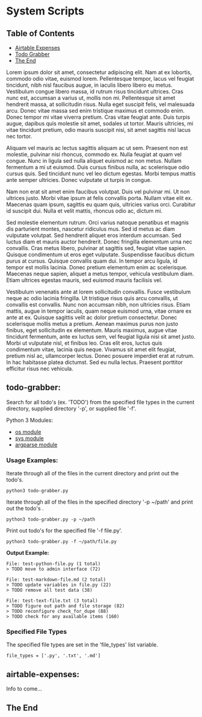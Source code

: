 # System Scripts

## Table of Contents

- [Airtable Expenses](#airtable-expenes)
- [Todo Grabber](#todo-grabber)
- [The End](#the-end)

Lorem ipsum dolor sit amet, consectetur adipiscing elit. Nam at ex lobortis, commodo odio vitae, euismod lorem. Pellentesque tempor, lacus vel feugiat tincidunt, nibh nisl faucibus augue, in iaculis libero libero eu metus. Vestibulum congue libero massa, id rutrum risus tincidunt ultrices. Cras nunc est, accumsan a varius ut, mollis non mi. Pellentesque sit amet hendrerit massa, at sollicitudin risus. Nulla eget suscipit felis, vel malesuada arcu. Donec vitae massa sed enim tristique maximus et commodo enim. Donec tempor mi vitae viverra pretium. Cras vitae feugiat ante. Duis turpis augue, dapibus quis molestie sit amet, sodales ut tortor. Mauris ultricies, mi vitae tincidunt pretium, odio mauris suscipit nisi, sit amet sagittis nisl lacus nec tortor.

Aliquam vel mauris ac lectus sagittis aliquam ac ut sem. Praesent non est molestie, pulvinar nisi rhoncus, commodo ex. Nulla feugiat at quam vel congue. Nunc in ligula sed nulla aliquet euismod ac non metus. Nullam fermentum a mi ut euismod. Duis cursus finibus nulla, ac scelerisque odio cursus quis. Sed tincidunt nunc vel leo dictum egestas. Morbi tempus mattis ante semper ultricies. Donec vulputate ut turpis in congue.

Nam non erat sit amet enim faucibus volutpat. Duis vel pulvinar mi. Ut non ultrices justo. Morbi vitae ipsum at felis convallis porta. Nullam vitae elit ex. Maecenas quam ipsum, sagittis eu quam quis, ultricies varius orci. Curabitur id suscipit dui. Nulla et velit mattis, rhoncus odio ac, dictum mi.

Sed molestie elementum rutrum. Orci varius natoque penatibus et magnis dis parturient montes, nascetur ridiculus mus. Sed id metus ac diam vulputate volutpat. Sed hendrerit aliquet eros interdum accumsan. Sed luctus diam et mauris auctor hendrerit. Donec fringilla elementum urna nec convallis. Cras metus libero, pulvinar at sagittis sed, feugiat vitae sapien. Quisque condimentum ut eros eget vulputate. Suspendisse faucibus dictum purus at cursus. Quisque convallis quam dui. In tempor arcu ligula, id tempor est mollis lacinia. Donec pretium elementum enim ac scelerisque. Maecenas neque sapien, aliquet a metus tempor, vehicula vestibulum diam. Etiam ultrices egestas mauris, sed euismod mauris facilisis vel.

Vestibulum venenatis ante at lorem sollicitudin convallis. Fusce vestibulum neque ac odio lacinia fringilla. Ut tristique risus quis arcu convallis, ut convallis est convallis. Nunc non accumsan nibh, non ultricies risus. Etiam mattis, augue in tempor iaculis, quam neque euismod urna, vitae ornare ex ante at ex. Quisque sagittis velit ac dolor pretium consectetur. Donec scelerisque mollis metus a pretium. Aenean maximus purus non justo finibus, eget sollicitudin ex elementum. Mauris maximus, augue vitae tincidunt fermentum, ante ex luctus sem, vel feugiat ligula nisi sit amet justo. Morbi ut vulputate nisl, et finibus leo. Cras elit eros, luctus quis condimentum vitae, lacinia quis neque. Vivamus sit amet elit feugiat, pretium nisl ac, ullamcorper lectus. Donec posuere imperdiet erat at rutrum. In hac habitasse platea dictumst. Sed eu nulla lectus. Praesent porttitor efficitur risus nec vehicula.

## todo-grabber:

Search for all todo's (ex. 'TODO') from the specified file types in the current directory, supplied directory '-p', or supplied file '-f'.

Python 3 Modules:  
- [os module](https://docs.python.org/3/library/os.html)
- [sys module](https://docs.python.org/3/library/sys.html)
- [argparse module](https://docs.python.org/3/library/argparse.html)

### Usage Examples:

Iterate through all of the files in the current directory and print out the todo's.

    python3 todo-grabber.py

Iterate through all of the files in the specified directory '-p ~/path' and print out the todo's .

    python3 todo-grabber.py -p ~/path

Print out todo's for the specified file '-f file.py'.

    python3 todo-grabber.py -f ~/path/file.py


**Output Example:**

    File: test-python-file.py (1 total)
    > TODO move to admin interface (72)

    File: test-markdown-file.md (2 total)
    > TODO update variables in file.py (22)
    > TODO remove all test data (38)

    File: test-text-file.txt (3 total)
    > TODO figure out path and file storage (82)
    > TODO reconfigure check_for_dupe (88)
    > TODO check for any available items (160)

### Specified File Types

The specified file types are set in the 'file_types' list variable.

    file_types = ['.py', '.txt', '.md']

## airtable-expenses:

Info to come...

## The End
